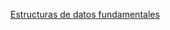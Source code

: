 [Estructuras de datos fundamentales](https://docs.google.com/presentation/d/14pGiO7ehipCSRzrRgJCaM2J7mesngz5AIEvn5eh3o5k/edit?usp=sharing)
